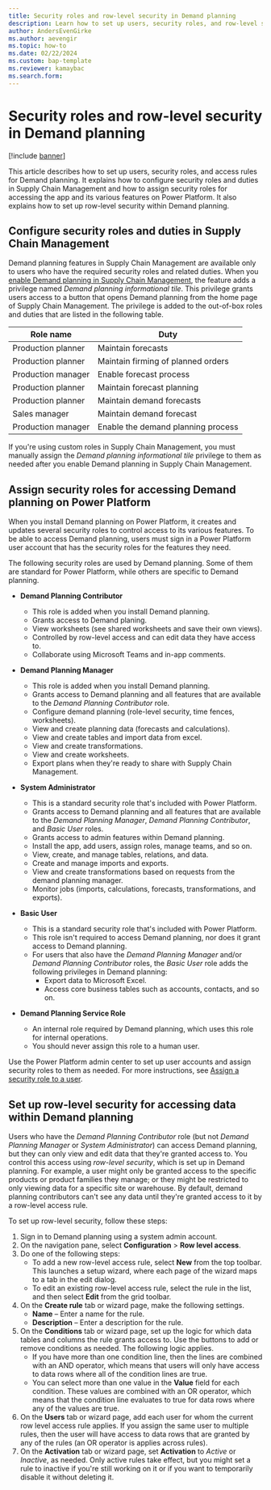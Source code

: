 ```yaml
---
title: Security roles and row-level security in Demand planning
description: Learn how to set up users, security roles, and row-level security for Demand planning with an outline on configuring security roles and duties.
author: AndersEvenGirke
ms.author: aevengir
ms.topic: how-to
ms.date: 02/22/2024
ms.custom: bap-template
ms.reviewer: kamaybac
ms.search.form:
---
```


# Security roles and row-level security in Demand planning

[!include [banner](../includes/banner.md)]

This article describes how to set up users, security roles, and access rules for Demand planning. It explains how to configure security roles and duties in Supply Chain Management and how to assign security roles for accessing the app and its various features on Power Platform. It also explains how to set up row-level security within Demand planning.

## Configure security roles and duties in Supply Chain Management

Demand planning features in Supply Chain Management are available only to users who have the required security roles and related duties. When you [enable Demand planning in Supply Chain Management](install-demand-planning.md), the feature adds a privilege named *Demand planning informational tile*. This privilege grants users access to a button that opens Demand planning from the home page of Supply Chain Management. The privilege is added to the out-of-box roles and duties that are listed in the following table.

| Role name | Duty |
|---|---|
| Production planner | Maintain forecasts |
| Production planner | Maintain firming of planned orders |
| Production manager | Enable forecast process |
| Production planner | Maintain forecast planning |
| Production planner | Maintain demand forecasts |
| Sales manager | Maintain demand forecast |
| Production manager | Enable the demand planning process |

If you're using custom roles in Supply Chain Management, you must manually assign the *Demand planning informational tile* privilege to them as needed after you enable Demand planning in Supply Chain Management.

## Assign security roles for accessing Demand planning on Power Platform

When you install Demand planning on Power Platform, it creates and updates several security roles to control access to its various features. To be able to access Demand planning, users must sign in a Power Platform user account that has the security roles for the features they need.

The following security roles are used by Demand planning. Some of them are standard for Power Platform, while others are specific to Demand planning.

- **Demand Planning Contributor**
    - This role is added when you install Demand planning.
    - Grants access to Demand planing.
    - View worksheets (see shared worksheets and save their own views).
    - Controlled by row-level access and can edit data they have access to.
    - Collaborate using Microsoft Teams and in-app comments.

- **Demand Planning Manager**
    - This role is added when you install Demand planning.
    - Grants access to Demand planning and all features that are available to the *Demand Planning Contributor* role.
    - Configure demand planning (role-level security, time fences, worksheets).
    - View and create planning data (forecasts and calculations).
    - View and create tables and import data from excel.
    - View and create transformations.
    - View and create worksheets.
    - Export plans when they're ready to share with Supply Chain Management.

- **System Administrator**  
    - This is a standard security role that's included with Power Platform.
    - Grants access to Demand planning and all features that are available to the *Demand Planning Manager*, *Demand Planning Contributor*, and *Basic User* roles.
    - Grants access to admin features within Demand planning.
    - Install the app, add users, assign roles, manage teams, and so on.
    - View, create, and manage tables, relations, and data.
    - Create and manage imports and exports.
    - View and create transformations based on requests from the demand planning manager.
    - Monitor jobs (imports, calculations, forecasts, transformations, and exports).

- **Basic User**
    - This is a standard security role that's included with Power Platform.
    - This role isn't required to access Demand planning, nor does it grant access to Demand planning.
    - For users that also have the *Demand Planning Manager* and/or *Demand Planning Contributor* roles, the *Basic User* role adds the following privileges in Demand planning:
        - Export data to Microsoft Excel.
        - Access core business tables such as accounts, contacts, and so on.

- **Demand Planning Service Role**
    - An internal role required by Demand planning, which uses this role for internal operations.
    - You should never assign this role to a human user.

Use the Power Platform admin center to set up user accounts and assign security roles to them as needed. For more instructions, see [Assign a security role to a user](/power-platform/admin/assign-security-roles).

## Set up row-level security for accessing data within Demand planning

Users who have the *Demand Planning Contributor* role (but not *Demand Planning Manager* or *System Administrator*) can access Demand planning, but they can only view and edit data that they're granted access to. You control this access using *row-level security*, which is set up in Demand planning. For example, a user might only be granted access to the specific products or product families they manage; or they might be restricted to only viewing data for a specific site or warehouse. By default, demand planning contributors can't see any data until they're granted access to it by a row-level access rule.

To set up row-level security, follow these steps:

1. Sign in to Demand planning using a system admin account.
1. On the navigation pane, select **Configuration** \> **Row level access**.
1. Do one of the following steps:
    - To add a new row-level access rule, select **New** from the top toolbar. This launches a setup wizard, where each page of the wizard maps to a tab in the edit dialog.
    - To edit an existing row-level access rule, select the rule in the list, and then select **Edit** from the grid toolbar.
1. On the **Create rule** tab or wizard page, make the following settings.
    - **Name** – Enter a name for the rule.
    - **Description** – Enter a description for the rule.
1. On the **Conditions** tab or wizard page, set up the logic for which data tables and columns the rule grants access to. Use the buttons to add or remove conditions as needed. The following logic applies.
    - If you have more than one condition line, then the lines are combined with an AND operator, which means that users will only have access to data rows where all of the condition lines are true.
    - You can select more than one value in the **Value** field for each condition. These values are combined with an OR operator, which means that the condition line evaluates to true for data rows where any of the values are true.
1. On the **Users** tab or wizard page, add each user for whom the current row level access rule applies. If you assign the same user to multiple rules, then the user will have access to data rows that are granted by any of the rules (an OR operator is applies across rules).
1. On the **Activation** tab or wizard page, set **Activation** to *Active* or *Inactive*, as needed. Only active rules take effect, but you might set a rule to inactive if you're still working on it or if you want to temporarily disable it without deleting it.

